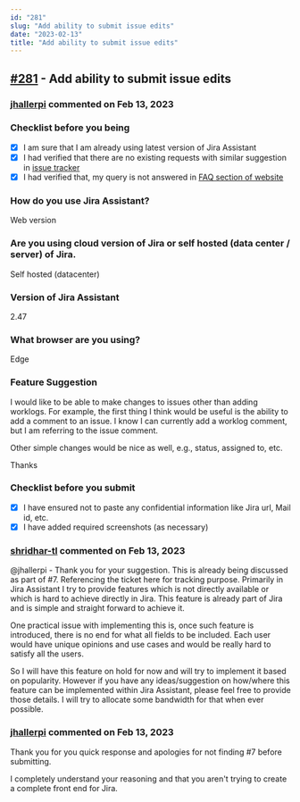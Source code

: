 ```yaml
---
id: "281"
slug: "Add ability to submit issue edits"
date: "2023-02-13"
title: "Add ability to submit issue edits"
---
```



## [#281](https://github.com/shridhar-tl/jira-assistant/issues/281) - Add ability to submit issue edits

### [jhallerpi](https://github.com/jhallerpi) commented on Feb 13, 2023

### Checklist before you being

- [X] I am sure that I am already using latest version of Jira Assistant
- [X] I had verified that there are no existing requests with similar suggestion in [issue tracker](https://github.com/shridhar-tl/jira-assistant/issues)
- [X] I had verified that, my query is not answered in [FAQ section of website](https://www.jiraassistant.com/faq)

### How do you use Jira Assistant?

Web version

### Are you using cloud version of Jira or self hosted (data center / server) of Jira.

Self hosted (datacenter)

### Version of Jira Assistant

2.47

### What browser are you using?

Edge

### Feature Suggestion

I would like to be able to make changes to issues other than adding worklogs. For example, the first thing I think would be useful is the ability to add a comment to an issue.  I know I can currently add a worklog comment, but I am referring to the issue comment.

Other simple changes would be nice as well, e.g., status, assigned to, etc.

Thanks

### Checklist before you submit

- [X] I have ensured not to paste any confidential information like Jira url, Mail id, etc.
- [X] I have added required screenshots (as necessary)

### [shridhar-tl](https://github.com/shridhar-tl) commented on Feb 13, 2023

@jhallerpi - Thank you for your suggestion. This is already being discussed as part of #7. Referencing the ticket here for tracking purpose. Primarily in Jira Assistant I try to provide features which is not directly available or which is hard to achieve directly in Jira. This feature is already part of Jira and is simple and straight forward to achieve it.

One practical issue with implementing this is, once such feature is introduced, there is no end for what all fields to be included. Each user would have unique opinions and use cases and would be really hard to satisfy all the users.

So I will have this feature on hold for now and will try to implement it based on popularity. However if you have any ideas/suggestion on how/where this feature can be implemented within Jira Assistant, please feel free to provide those details. I will try to allocate some bandwidth for that when ever possible.

### [jhallerpi](https://github.com/jhallerpi) commented on Feb 13, 2023

Thank you for you quick response and apologies for not finding #7 before submitting.

I completely understand your reasoning and that you aren't trying to create a complete front end for Jira.  
